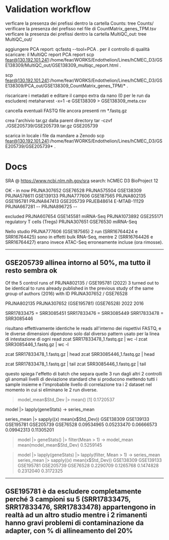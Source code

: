 


# Validation workflow

verficare la presenza dei prefissi dentro la cartella Counts:	tree Counts/
verificare la presenza del prefisso nel file di CountMatrix_genes_TPM.tsv
verficare la presenza dei prefissi dentro la cartella MultiQC_out:	tree MultiQC_out/

aggiungere PCA report: qcfastq --tool=PCA .
per il controllo di qualità scaricare:
		il MultiQC report
		PCA report
scp fear@130.192.101.241:/home/fear/WORKS/Endothelion/Lines/hCMEC_D3/GSE138309/MultiQC_out/GSE138309_multiqc_report.html .

scp fear@130.192.101.241:/home/fear/WORKS/Endothelion/Lines/hCMEC_D3/GSE138309/PCA_out/GSE138309_CountMatrix_genes_TPM/* .

riscaricare i metadati e editare il campo extra da nano (0 per le run da escludere)
	 metaharvest -x=1 -e GSE138309 > GSE138309_meta.csv

cancella eventuali FASTQ file ancora presenti
	rm *.fastq.gz

crea l'archivio tar.gz dalla parent directory
	tar -czvf ./GSE205739/GSE205739.tar.gz GSE205739

scarica in locale i file da mandare a Zenodo
	scp fear@130.192.101.241:/home/fear/WORKS/Endothelion/Lines/hCMEC_D3/GSE205739/GSE205739* .

# Docs



SRA @ https://www.ncbi.nlm.nih.gov/sra
search: hCMEC D3
BioProject    12


OK - in now
PRJNA307652			GSE76528
PRJNA575504			GSE138309
PRJNA578611			GSE139133
PRJNA777606			GSE187565
PRJNA802135			GSE195781
PRJNA847413			GSE205739
PRJEB48614			E-MTAB-11129
PRJNA667281			--
PRJNA896725			--

excluded
PRJNA607654			GSE145581		miRNA-Seq
PRJNA1073892		GSE255171		regulatory T cells (Tregs)
PRJNA307651			GSE76530		miRNA-Seq





Nello studio PRJNA777606 (GSE187565) 2 run (SRR16764424 e SRR16764425) sono in effetti
bulk RNA-Seq, mentre 2 (SRR16764426 e SRR16764427) erano invece ATAC-Seq erroneamente incluse (ora rimosse).


---------------
GSE205739
allinea intorno al 50%, ma tutto il resto sembra ok
---------------

Of the 5 control runs of PRJNA802135 / GSE195781 (2022) 3 turned out to be
identical to runs already published in the previous study of the same group
of authors (2016) with ID PRJNA307652 / GSE76528

PRJNA802135			PRJNA307652
(GSE195781)			(GSE76528)
2022				2016

SRR17833475		=	SRR3085451
SRR17833476		=	SRR3085449
SRR17833478		=	SRR3085446

risultano effettivamente identiche le reads all'interno dei rispettivi FASTQ,
e le diverse dimensioni dipendono solo dal diverso pattern usato per la linea di
intestazione di ogni read
zcat SRR17833478_1.fastq.gz | wc -l
zcat SRR3085446_1.fastq.gz | wc -l

zcat SRR17833478_1.fastq.gz | head
zcat SRR3085446_1.fastq.gz | head

zcat SRR17833478_1.fastq.gz | tail
zcat SRR3085446_1.fastq.gz | tail

questo spiega l'effetto di batch che separa quelle 3 run dagli altri 2 controlli
gli anomali livelli di deviazione standard che si producono mettendo tutti i
sample insieme e l'improbabile livello di correlazione tra i 2 dataset nel
momento in cui si eliminano le 2 run diverse.

> model_mean$Std_Dev |> mean()
[1] 0.1720537

model |> lapply(geneStats) -> series_mean

series_mean |> sapply(\(x) mean(x$Std_Dev))
 GSE138309  GSE139133  GSE195781  GSE205739   GSE76528 
0.09534965 0.05233470 0.06666573 0.09942313 0.11305201 


> model |> geneStats() |> filter(Mean > 1) -> model_mean
> mean(model_mean$Std_Dev)
0.5259145

> model |> lapply(geneStats) |> lapply(filter, Mean > 1) -> series_mean
> series_mean |> sapply(\(x) mean(x$Std_Dev))
GSE138309 GSE139133 GSE195781 GSE205739  GSE76528 
0.2290709 0.1265768 0.1474828 0.2312040 0.3172325 


---------
GSE195781 è da escludere completamente perché
3 campioni su 5 (SRR17833475, SRR17833476, SRR17833478) appartengono in realtà ad un altro studio
mentre i 2 rimanenti hanno gravi problemi di contaminazione da adapter, con % di allineamento del 20%
---------



